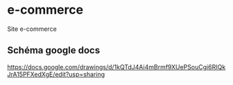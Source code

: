 # e-commerce
Site e-commerce

## Schéma google docs
https://docs.google.com/drawings/d/1kQTdJ4Ai4mBrmf9XUePSouCgi6RIQkJrA15PFXedXgE/edit?usp=sharing
